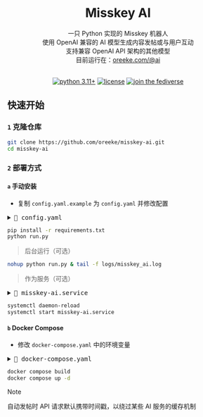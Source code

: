 <div align="center">

<h1>Misskey AI</h1>

一只 Python 实现的 Misskey 机器人<br>
使用 OpenAI 兼容的 AI 模型生成内容发帖或与用户互动<br>
支持兼容 OpenAI API 架构的其他模型<br>
目前运行在：[oreeke.com/@ai](https://oreeke.com/@ai)

<br>

<a href="https://www.python.org/downloads">
    <img alt="python 3.11+" src="https://img.shields.io/badge/python-3.11+-3776ab.svg?style=for-the-badge&labelColor=303030"></a>
<a href="./LICENSE">
    <img alt="license" src="https://img.shields.io/badge/license-AGPL--3.0-603669.svg?style=for-the-badge&labelColor=303030"></a>
<a href="https://oreeke.com">
    <img alt="join the fediverse" src="https://img.shields.io/badge/join_the-fediverse-ce6641.svg?style=for-the-badge&labelColor=303030"></a>

</div>

## 快速开始

### `1` 克隆仓库

```bash
git clone https://github.com/oreeke/misskey-ai.git
cd misskey-ai
```

### `2` 部署方式

#### `a` 手动安装

- 复制 `config.yaml.example` 为 `config.yaml` 并修改配置
<details>
<summary><kbd>📃 config.yaml</kbd></summary>

```yaml
misskey:
  instance_url: "https://misskey.example.com"       # Misskey 实例 URL
  access_token: "your_access_token_here"            # Misskey 访问令牌

openai:
  api_key: "your_openai_api_key_here"               # OpenAI API 密钥
  model: "deepseek-chat"                            # 使用的模型名称
  api_base: "https://api.deepseek.com/v1"           # OpenAI API 端点
  max_tokens: 1000                                  # 最大生成 token 数
  temperature: 0.8                                  # 温度参数

bot:
  system_prompt: |                                  # 系统提示词（支持文件导入："prompts/*.txt"，"file://path/to/*.txt"）
    你是一个可爱的AI助手，运行在Misskey平台上。
    请用简短、友好的方式发帖和回答问题。

  auto_post:
    enabled: true                                   # 是否启用自动发帖
    interval_minutes: 180                           # 发帖间隔（分钟）
    max_posts_per_day: 8                            # 每日最大发帖数量（凌晨 0 点重置计数器）
    visibility: "public"                            # 发帖可见性（public/home/followers/specified）
    prompt: |                                       # 发帖提示词
      生成一篇有趣、有见解的社交媒体帖子。

  response:
    mention_enabled: true                           # 是否响应提及（@）
    chat_enabled: true                              # 是否响应聊天
    chat_memory: 10                                 # 聊天上下文记忆长度（条）

log:
  level: "INFO"                                     # 日志级别 (DEBUG/INFO/WARNING/ERROR)
```
</details>

```bash
pip install -r requirements.txt
python run.py
```

> 后台运行（可选）
```bash
nohup python run.py & tail -f logs/misskey_ai.log
```

> 作为服务（可选）

<details>
<summary><kbd>📃 misskey-ai.service</kbd></summary>

```ini
[Unit]
Description=Misskey AI Service
After=network.target

[Service]
Type=exec
WorkingDirectory=/path/to/misskey-ai
ExecStart=/path/to/envs/misskey-ai/bin/python run.py
KillMode=control-group
TimeoutStopSec=5

[Install]
WantedBy=multi-user.target
```
</details>

```bash
systemctl daemon-reload
systemctl start misskey-ai.service
```

#### `b` Docker Compose

- 修改 `docker-compose.yaml` 中的环境变量
<details>
<summary><kbd>📃 docker-compose.yaml</kbd></summary>

```yaml
MISSKEY_INSTANCE_URL=https://misskey.example.com           # Misskey 实例 URL
MISSKEY_ACCESS_TOKEN=your_access_token_here                # Misskey 访问令牌
OPENAI_API_KEY=your_openai_api_key_here                    # OpenAI API 密钥
OPENAI_MODEL=deepseek-chat                                 # 使用的模型名称
OPENAI_API_BASE=https://api.deepseek.com/v1                # OpenAI API 端点
OPENAI_MAX_TOKENS=1000                                     # OpenAI 最大生成 token 数
OPENAI_TEMPERATURE=0.8                                     # OpenAI 温度参数
BOT_SYSTEM_PROMPT=你是一个可爱的AI助手...                    # 系统提示词（支持文件导入："prompts/*.txt"，"file://path/to/*.txt"）
BOT_AUTO_POST_ENABLED=true                                 # 是否启用自动发帖
BOT_AUTO_POST_INTERVAL=180                                 # 发帖间隔（分钟）
BOT_AUTO_POST_MAX_PER_DAY=8                                # 每日最大发帖数量（凌晨 0 点重置计数器）
BOT_AUTO_POST_VISIBILITY=public                            # 发帖可见性（public/home/followers/specified）
BOT_AUTO_POST_PROMPT=生成一篇有趣、有见解的社交媒体帖子。      # 发帖提示词
BOT_RESPONSE_MENTION_ENABLED=true                          # 是否响应提及（@）
BOT_RESPONSE_CHAT_ENABLED=true                             # 是否响应聊天
BOT_RESPONSE_CHAT_MEMORY=10                                # 聊天上下文记忆长度（条）
LOG_LEVEL=INFO                                             # 日志级别 (DEBUG/INFO/WARNING/ERROR)
```
</details>

```bash
docker compose build
docker compose up -d
```

> [!NOTE]
>
> 自动发帖时 API 请求默认携带时间戳，以绕过某些 AI 服务的缓存机制

